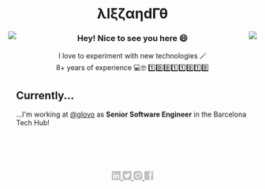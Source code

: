 <h1 align="center">λlξζαηdΓθ</h1>


<img align="left" height="300px" src="https://acegif.com/wp-content/uploads/2021/06/acegifdotcom-unique-lightsabre-2.gif"/>
<img align="right" height="300px" src="https://acegif.com/wp-content/uploads/2021/06/acegifdotcom-unique-lightsabre-4.gif"/>


<h3 align="center">
  <div>Hey! Nice to see you here 😄</div>
</h3>

<div align="center">I love to experiment with new technologies 🪄</div>
<div align="center">8+ years of experience 💻🤓 1️⃣0️⃣0️⃣1️⃣1️⃣0️⃣1️⃣0️⃣</div>

<h2>Currently...</h2>
<div>...I'm working at <a href="https://github.com/Glovo" target="_blank" rel="noreferrer noopener">@glovo</a> as <b>Senior Software Engineer</b> in the Barcelona Tech Hub!</div>


  <div>&nbsp;</div>
  <div>&nbsp;</div>
  <div>&nbsp;</div>
<h1></h1>

<div align="center">
    <a href="https://ar.linkedin.com/in/atidele" target="_blank" rel="noreferrer noopener">
        <img height="18px" src="./images/linkedin.png"/>
    </a>
    <a href="https://twitter.com/aletidele5" target="_blank" rel="noreferrer noopener">
        <img height="18px" src="./images/twitter.png"/>
    </a>
    <a href="https://www.instagram.com/atidele" target="_blank" rel="noreferrer noopener">
        <img height="18px" src="./images/instagram.png"/>
    </a>
    <a href="https://es-la.facebook.com/aletidele5" target="_blank" rel="noreferrer noopener">
        <img height="18px" src="./images/facebook.png"/>
    </a>
</div>
